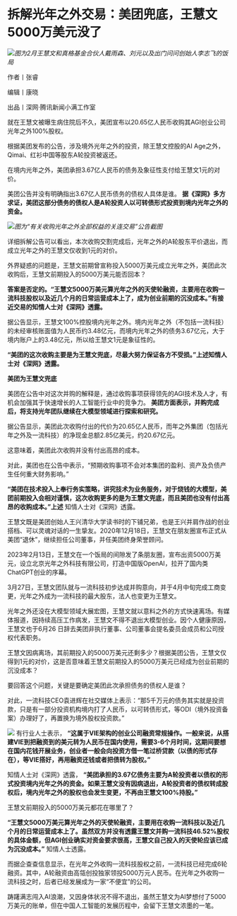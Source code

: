 

# 拆解光年之外交易：美团兜底，王慧文5000万美元没了

![](https://inews.gtimg.com/news_bt/OYME9DRPG1nHL9en4eRj6tzZTZIKkcUfhv-1xJdN6v1HYAA/1000)_图为2月王慧文和真格基金合伙人戴雨森、刘元以及出门问问创始人李志飞的饭局_

作者丨张睿

编辑丨康晓

出品丨深网·腾讯新闻小满工作室

就在王慧文被曝生病住院后不久，美团宣布以20.65亿人民币收购其AGI创业公司光年之外100%股权。

根据美团发布的公告，涉及境外光年之外的投资，除王慧文控股的AI Age之外，Qimai、红衫中国等股东A轮投资被返还。

在境内光年之外，美团承担3.67亿人民币的债务及象征性支付给王慧文1元的对价。

美团公告并没有明确指出3.67亿人民币债务的债权人具体是谁。
**据《深网》多方求证，美团这部分债务的债权人是A轮投资人以可转债形式投资到境内光年之外的资金。**

![](https://inews.gtimg.com/news_bt/OS1-cVqp4f_uY8QkaVBszuTdqGGyFidkvHBrZgrRYTRZAAA/1000)_图为“有关收购光年之外全部权益的关连交易”公告截图_

详细拆解公告可以看出，本次收购交割完成后，光年之外的A轮股东平价退出，而成立光年之外的王慧文仅收到1元的对价。

外界疑惑的问题是，王慧文前期曾宣称投入5000万美元成立光年之外，美团此次收购后，王慧文前期投入的5000万美元能否回本？

**答案是否定的。“王慧文5000万美元算光年之外的天使轮融资，主要用在收购一流科技股权以及近几个月的日常运营成本上了，成为创业前期的沉没成本。”有接近交易的知情人士对《深网》透露。**

据公告显示，王慧文100%控股境内光年之外。境内光年之外（不包括一流科技）的未经审核账面值为人民币约3.48亿元，而境内光年之外的债务3.67亿元，大于境内账户上的3.48亿元，所以给王慧文1元是象征性的。

**“美团的这次收购主要是为王慧文兜底，尽最大努力保证各方不受损。”上述知情人士对《深网》透露。**

**美团为王慧文兜底**

美团在公告中对这次并购的解释是，通过收购事项获得领先的AGI技术及人才，有机会加强其于快速增长的人工智能行业中的竞争力。
**美团方面表示，并购完成后，将支持光年团队继续在大模型领域进行探索和研究。**

据公告显示，美团此次收购付出的代价为20.65亿人民币，而年之外集团（包括光年之外及一流科技）的净现金总额2.85亿美元，约20.67亿元。

这意味着，美团此次收购并没有付出高昂的成本。

对此，美团也在公告中表示，“预期收购事项不会对本集团的盈利、资产及负债产生任何重大财务影响。”

**“美团在技术投入上奉行务实策略，讲究技术为业务服务，对于烧钱的大模型，美团前期投入会相对谨慎，这次收购更多的是为王慧文兜底，而且美团也没有付出高昂的收购成本。”上述**
知情人士对《深网》透露。

王慧文既是美团创始人王兴清华大学读书时的下铺兄弟，也是王兴并肩作战的创业搭档、可以灵魂对话的一生挚友。2020年12月18日，王慧文在朋友圈宣布正式从美团“退休”，继续担任公司董事，并任美团终身荣誉顾问。

2023年2月13日，王慧文在一个饭局的间隙发了条朋友圈，宣布出资5000万美元，设立北京光年之外科技有限公司，打造中国版OpenAI，拉开了国内类ChatGPT创业的序幕。

3月27日，王慧文团队就与一流科技初步达成并购意向，并于4月中旬完成工商变更，光年之外成为一流科技的最大股东，法人也变更为王慧文。

光年之外还没在大模型领域大展宏图，王慧文就以意料之外的方式快速离场。有媒体报道，因持续高压工作病发，王慧文不得不退出大模型创业。因个人健康原因，王慧文也于6月26
日辞去美团非执行董事、公司董事会提名委员会成员和公司授权代表职务。

王慧文因病离场，其前期投入的5000万美元还剩多少？根据美团公告，王慧文仅得到1元的对价，这是否意味着王慧文前期投入的5000万美元已经成为创业前期的沉没成本？

要回答这个问题，关键是要确定美团此次承担债务的债权人是谁？

对此，一流科技CEO袁进辉在社交媒体上表示：“那5千万元的债务其实就是投资款，只是有一部分投资机构境内打了人民币，以可转债形式，等ODI（境外投资备案）办理好了，再置换为境外股权投资款。”

![](https://inews.gtimg.com/news_bt/OqNmInzThkJaMV3uEQBVGXKt7DWXth38HasMU3A7ld32cAA/1000)
有行业人士表示，
**“这属于VIE架构的创业公司融资常规操作。一般来说，从搭建VIE到把融资到的美元转为人民币在国内使用，需要3-6个月时间，这期间要想在国内花钱开展业务，创业者一般会向投资方借一笔过桥贷款（以债的形式存在），等VIE搭好，再用融资还钱或者把债转为股权。”**

知情人士对《深网》透露，
**“美团承担的3.67亿债务主要为A轮投资者以债权的形式投资境内光年之外的资金。如果王慧文没有因病退出，A轮投资者的债权转成股权后，境内光年之外的股权也会发生变更，不再由王慧文100%持股。”**

王慧文前期投入的5000万美元都花在哪里了？

**“王慧文5000万美元算光年之外的天使轮融资，主要用在收购一流科技以及近几个月的日常运营成本上了。虽然双方并没有透露王慧文并购一流科技46.52%股权的具体金额，但AGI创业确实对资金要求很高，王慧文自己投入的天使轮应该已成为沉没成本。”**
知情人士透露。

而据企查查信息显示，在光年之外收购一流科技股权之前，一流科技已经完成6轮融资。其中，A轮融资由高瓴创投独家领投5000万元人民币。在光年之外收购一流科技之时，后者已经发展成为一家“不便宜”的公司。

踌躇满志闯入AI浪潮，又因身体状况不得不退出，虽然王慧文为AI梦想付了5000万美元的账单，但在中国人工智能的发展历程中，会留下王慧文浓墨的一笔。


